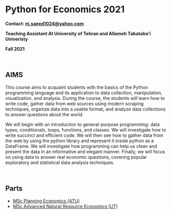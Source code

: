 # Python for Economics 2021

**Contact: m.saeed1024@yahoo.com**

**Teaching Assistant At University of Tehran and Allameh Tabataba'i Univeristy**

**Fall 2021**

<br>

## AIMS

This course aims to acquaint students with the basics of the Python programming language and its application to data collection, manipulation, visualization, and analysis. During the course, the students will learn how to write code, gather data from web sources using modern scraping techniques, organize data into a usable format, and analyze data collections to answer questions about the world.

We will begin with an introduction to general-purpose programming: data types, conditionals, loops, functions, and classes. We will investigate how to write succinct and efficient code. We will then see how to gather data from the web by using the python library and represent it inside python as a DataFrame. We will investigate how programming can help us clean and present the data in an informative and elegant manner. Finally, we will focus on using data to answer real economic questions, covering popular exploratory and statistical data analysis techniques.

<br>

## Parts

- [MSc Planning Economics (ATU)](https://github.com/saeed-saffari/Python-for-Economics-fall-2021/tree/main/Planning%20Economics)
- [MSc Advanced Natural Resource Economics (UT)](https://github.com/saeed-saffari/Python-for-Economics-fall-2021/tree/main/Natural%20Resource%20Economics)
